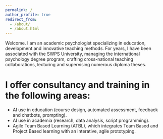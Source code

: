 ```yaml
---
permalink: /
author_profile: true
redirect_from: 
  - /about/
  - /about.html
---
```


Welcome. I am an academic psychologist specializing in education, development and innovative teaching methods. For years, I have been associated with the SWPS University, managing the international psychology degree program, crafting cross-national teaching collaborations, lecturing and supervising numerous diploma theses. 

I offer consultancy and training in the following areas:
======

- AI use in education (course design, automated assessment, feedback and chatbots, prompting).
- AI use in academia (research, data analysis, script programming).
- Agile Team Based Learning (ATBL), which integrates Team Based and Project Based learning with an interative, agile prototyping.
